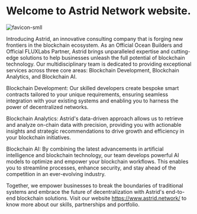 # Welcome to Astrid Network website.
![favicon-smll](https://user-images.githubusercontent.com/55388978/227713434-0bc32505-9ae8-4222-a8ea-68b31102b829.png)


Introducing Astrid, an innovative consulting company that is forging new frontiers in the blockchain ecosystem. As an Official Ocean Builders and Official FLUXLabs Partner, Astrid brings unparalleled expertise and cutting-edge solutions to help businesses unleash the full potential of blockchain technology. Our multidisciplinary team is dedicated to providing exceptional services across three core areas: Blockchain Development, Blockchain Analytics, and Blockchain AI.

Blockchain Development: Our skilled developers create bespoke smart contracts tailored to your unique requirements, ensuring seamless integration with your existing systems and enabling you to harness the power of decentralized networks.

Blockchain Analytics: Astrid's data-driven approach allows us to retrieve and analyze on-chain data with precision, providing you with actionable insights and strategic recommendations to drive growth and efficiency in your blockchain initiatives.

Blockchain AI: By combining the latest advancements in artificial intelligence and blockchain technology, our team develops powerful AI models to optimize and empower your blockchain workflows. This enables you to streamline processes, enhance security, and stay ahead of the competition in an ever-evolving industry.

Together, we empower businesses to break the boundaries of traditional systems and embrace the future of decentralization with Astrid's end-to-end blockchain solutions. Visit our website https://www.astrid.network/ to know more about our skills, partnerships and portfolio.
